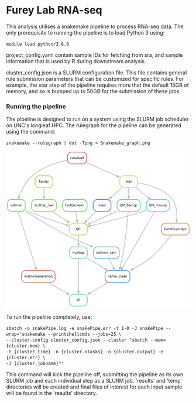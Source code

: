 
# Furey Lab RNA-seq

This analysis utilises a snakemake pipeline to process RNA-seq data. The only prerequisite to running the pipeline is to load Python 3 using:

```
module load python/3.6.6
```

project_config.yaml contain sample IDs for fetching from sra, and sample information that is used by R during downstream analysis.

cluster_config.json is a SLURM configuration file. This file contains general rule submission parameters that can be customized for specific rules. For example, the star step of the pipeline requires more that the default 15GB of memory, and so is bumped up to 50GB for the submission of these jobs.

### Running the pipeline

The pipeline is designed to run on a system using the SLURM job scheduler on UNC's longleaf HPC. The rulegraph for the pipeline can be generated using the command:

```
snakemake --rulegraph | dot -Tpng > Snakemake_graph.png
```

![Pipeline rulegraph](Snakemake_graph.png)

To run the pipeline completely, use:

```
sbatch -o snakePipe.log -e snakePipe.err -t 1-0 -J snakePipe --wrap='snakemake --printshellcmds --jobs=25 \
--cluster-config cluster_config.json --cluster "sbatch --mem={cluster.mem} \
-t {cluster.time} -n {cluster.ntasks} -o {cluster.output} -e {cluster.err} \
-J {cluster.jobname}"'
```

This command will kick the pipeline off, submitting the pipeline as its own SLURM job and each individual step as a SLURM job.  'results' and 'temp' directories will be created and final files of interest for each input sample will be found in the 'results' directory.

